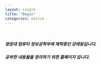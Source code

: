 ```yaml
---
layout: single
title: "Begin"
categories: notice
---
```

 
<br>   

##### 광운대 컴퓨터 정보공학부에 재학중인 강태웅입니다.   

##### 공부한 내용들을 정리하기 위한 홈페이지 입니다. 
